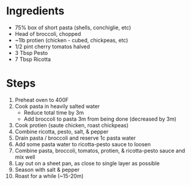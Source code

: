 # Ingredients
* 75% box of short pasta (shells, conchiglie, etc)
* Head of broccoli, chopped
* ~1lb protien (chicken - cubed, chickpeas, etc)
* 1/2 pint cherry tomatos halved
* 3 Tbsp Pesto
* 7 Tbsp Ricotta

# Steps
1. Preheat oven to 400F
2. Cook pasta in heavily salted water
    * Reduce total time by 3m
    * Add broccoli to pasta 3m from being done (decreased by 3m)
3. Cook protien (saute chicken, roast chickpeas)
4. Combine ricotta, pesto, salt, & pepper
5. Drain pasta / broccoli and reserve 1c pasta water
6. Add some pasta water to ricotta-pesto sauce to loosen
7. Combine pasta, broccoli, tomatos, protien, & ricotta-pesto sauce and mix well
8. Lay out on a sheet pan, as close to single layer as possible
9. Season with salt & pepper
10. Roast for a while (~15-20m)
